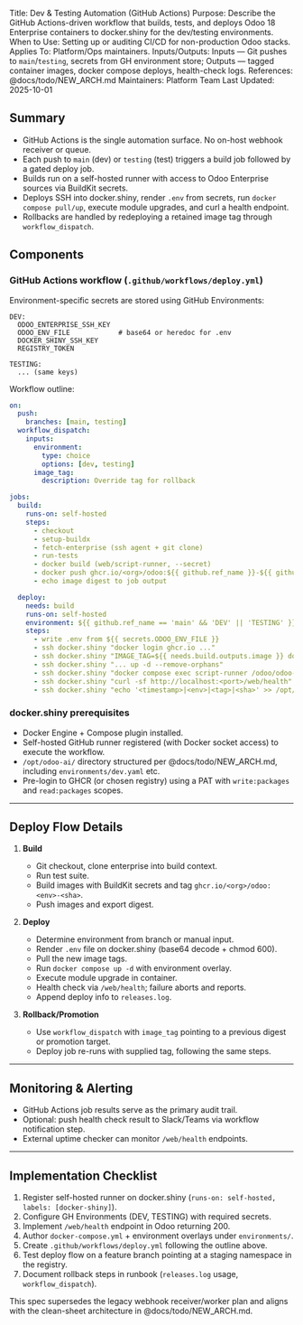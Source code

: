 Title: Dev & Testing Automation (GitHub Actions)
Purpose: Describe the GitHub Actions-driven workflow that builds, tests, and deploys Odoo 18 Enterprise containers to docker.shiny for the dev/testing environments.
When to Use: Setting up or auditing CI/CD for non-production Odoo stacks.
Applies To: Platform/Ops maintainers.
Inputs/Outputs: Inputs — Git pushes to `main`/`testing`, secrets from GH environment store; Outputs — tagged container images, docker compose deploys, health-check logs.
References: @docs/todo/NEW_ARCH.md
Maintainers: Platform Team
Last Updated: 2025-10-01

## Summary

- GitHub Actions is the single automation surface. No on-host webhook receiver or queue.
- Each push to `main` (dev) or `testing` (test) triggers a build job followed by a gated deploy job.
- Builds run on a self-hosted runner with access to Odoo Enterprise sources via BuildKit secrets.
- Deploys SSH into docker.shiny, render `.env` from secrets, run `docker compose pull/up`, execute module upgrades, and curl a health endpoint.
- Rollbacks are handled by redeploying a retained image tag through `workflow_dispatch`.

## Components

### GitHub Actions workflow (`.github/workflows/deploy.yml`)

Environment-specific secrets are stored using GitHub Environments:

```
DEV:
  ODOO_ENTERPRISE_SSH_KEY
  ODOO_ENV_FILE            # base64 or heredoc for .env
  DOCKER_SHINY_SSH_KEY
  REGISTRY_TOKEN

TESTING:
  ... (same keys)
```

Workflow outline:

```yaml
on:
  push:
    branches: [main, testing]
  workflow_dispatch:
    inputs:
      environment:
        type: choice
        options: [dev, testing]
      image_tag:
        description: Override tag for rollback

jobs:
  build:
    runs-on: self-hosted
    steps:
      - checkout
      - setup-buildx
      - fetch-enterprise (ssh agent + git clone)
      - run-tests
      - docker build (web/script-runner, --secret)
      - docker push ghcr.io/<org>/odoo:${{ github.ref_name }}-${{ github.sha }}
      - echo image digest to job output

  deploy:
    needs: build
    runs-on: self-hosted
    environment: ${{ github.ref_name == 'main' && 'DEV' || 'TESTING' }}
    steps:
      - write .env from ${{ secrets.ODOO_ENV_FILE }}
      - ssh docker.shiny "docker login ghcr.io ..."
      - ssh docker.shiny "IMAGE_TAG=${{ needs.build.outputs.image }} docker compose -f docker-compose.yml -f environments/${{ env_name }}.yaml pull web script-runner"
      - ssh docker.shiny "... up -d --remove-orphans"
      - ssh docker.shiny "docker compose exec script-runner /odoo/odoo-bin -u $ODOO_UPDATE -d $ODOO_DB_NAME --stop-after-init"
      - ssh docker.shiny "curl -sf http://localhost:<port>/web/health"
      - ssh docker.shiny "echo '<timestamp>|<env>|<tag>|<sha>' >> /opt/odoo-ai/releases.log"
```

### docker.shiny prerequisites

- Docker Engine + Compose plugin installed.
- Self-hosted GitHub runner registered (with Docker socket access) to execute the workflow.
- `/opt/odoo-ai/` directory structured per @docs/todo/NEW_ARCH.md, including `environments/dev.yaml` etc.
- Pre-login to GHCR (or chosen registry) using a PAT with `write:packages` and `read:packages` scopes.

---

## Deploy Flow Details

1. **Build**
   - Git checkout, clone enterprise into build context.
   - Run test suite.
   - Build images with BuildKit secrets and tag `ghcr.io/<org>/odoo:<env>-<sha>`.
   - Push images and export digest.

2. **Deploy**
   - Determine environment from branch or manual input.
   - Render `.env` file on docker.shiny (base64 decode + chmod 600).
   - Pull the new image tags.
   - Run `docker compose up -d` with environment overlay.
   - Execute module upgrade in container.
   - Health check via `/web/health`; failure aborts and reports.
   - Append deploy info to `releases.log`.

3. **Rollback/Promotion**
   - Use `workflow_dispatch` with `image_tag` pointing to a previous digest or promotion target.
   - Deploy job re-runs with supplied tag, following the same steps.

---

## Monitoring & Alerting

- GitHub Actions job results serve as the primary audit trail.
- Optional: push health check result to Slack/Teams via workflow notification step.
- External uptime checker can monitor `/web/health` endpoints.

---

## Implementation Checklist

1. Register self-hosted runner on docker.shiny (`runs-on: self-hosted, labels: [docker-shiny]`).
2. Configure GH Environments (DEV, TESTING) with required secrets.
3. Implement `/web/health` endpoint in Odoo returning 200.
4. Author `docker-compose.yml` + environment overlays under `environments/`.
5. Create `.github/workflows/deploy.yml` following the outline above.
6. Test deploy flow on a feature branch pointing at a staging namespace in the registry.
7. Document rollback steps in runbook (`releases.log` usage, `workflow_dispatch`).

This spec supersedes the legacy webhook receiver/worker plan and aligns with the
clean-sheet architecture in @docs/todo/NEW_ARCH.md.
